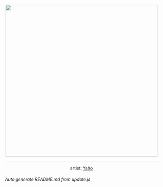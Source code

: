 
<p align="center">
  <img width="500" src="https://nekos.best/api/v2/neko/0279.png">
  <hr/>
  <center>
    artist: <a href="https://www.pixiv.net/en/artworks/85592603">Yaho</a>
  </center>
</p>


###### Auto generate README.md from update.js

